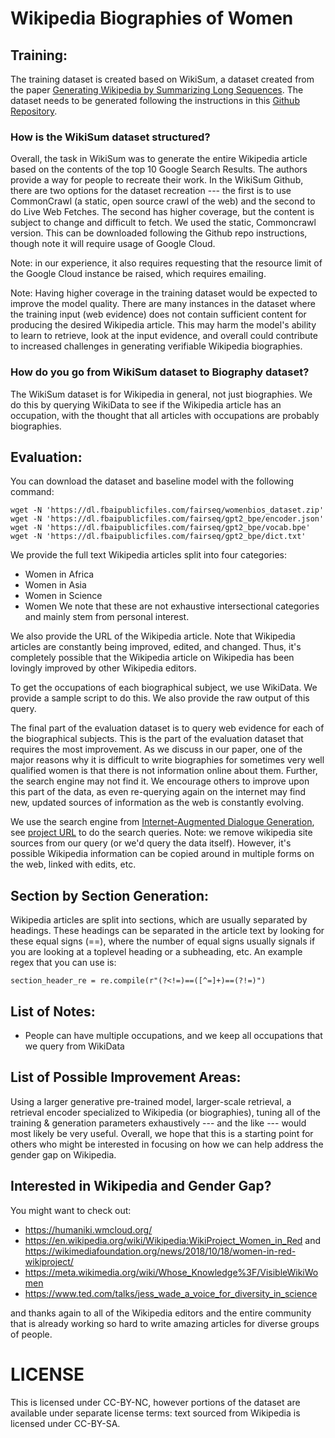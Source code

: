 # Wikipedia Biographies of Women


## Training:

The training dataset is created based on WikiSum, a dataset created from the paper [Generating Wikipedia by Summarizing Long Sequences](https://arxiv.org/pdf/1801.10198.pdf). The dataset needs to be generated following the instructions in this [Github Repository](https://github.com/tensorflow/tensor2tensor/tree/master/tensor2tensor/data_generators/wikisum).

### How is the WikiSum dataset structured?

Overall, the task in WikiSum was to generate the entire Wikipedia article based on the contents of the top 10 Google Search Results. The authors provide a way for people to recreate their work. In the WikiSum Github, there are two options for the dataset recreation --- the first is to use CommonCrawl (a static, open source crawl of the web) and the second to do Live Web Fetches. The second has higher coverage, but the content is subject to change and difficult to fetch. We used the static, Commoncrawl version. This can be downloaded following the Github repo instructions, though note it will require usage of Google Cloud. 

Note: in our experience, it also requires requesting that the resource limit of the Google Cloud instance be raised, which requires emailing. 

Note: Having higher coverage in the training dataset would be expected to improve the model quality. There are many instances in the dataset where the training input (web evidence) does not contain sufficient content for producing the desired Wikipedia article. This may harm the model's ability to learn to retrieve, look at the input evidence, and overall could contribute to increased challenges in generating verifiable Wikipedia biographies. 

### How do you go from WikiSum dataset to Biography dataset?

The WikiSum dataset is for Wikipedia in general, not just biographies. We do this by querying WikiData to see if the Wikipedia article has an occupation, with the thought that all articles with occupations are probably biographies.


## Evaluation:

You can download the dataset and baseline model with the following command:

```
wget -N 'https://dl.fbaipublicfiles.com/fairseq/womenbios_dataset.zip'
wget -N 'https://dl.fbaipublicfiles.com/fairseq/gpt2_bpe/encoder.json'
wget -N 'https://dl.fbaipublicfiles.com/fairseq/gpt2_bpe/vocab.bpe'
wget -N 'https://dl.fbaipublicfiles.com/fairseq/gpt2_bpe/dict.txt'
```

We provide the full text Wikipedia articles split into four categories:
- Women in Africa
- Women in Asia
- Women in Science 
- Women 
We note that these are not exhaustive intersectional categories and mainly stem from personal interest. 

We also provide the URL of the Wikipedia article. Note that Wikipedia articles are constantly being improved, edited, and changed. Thus, it's completely possible that the Wikipedia article on Wikipedia has been lovingly improved by other Wikipedia editors. 

To get the occupations of each biographical subject, we use WikiData. We provide a sample script to do this. We also provide the raw output of this query. 

The final part of the evaluation dataset is to query web evidence for each of the biographical subjects. This is the part of the evaluation dataset that requires the most improvement. As we discuss in our paper, one of the major reasons why it is difficult to write biographies for sometimes very well qualified women is that there is not information online about them. Further, the search engine may not find it. We encourage others to improve upon this part of the data, as even re-querying again on the internet may find new, updated sources of information as the web is constantly evolving. 

We use the search engine from [Internet-Augmented Dialogue Generation](https://arxiv.org/abs/2107.07566), see [project URL](https://parl.ai/projects/sea/) to do the search queries. Note: we remove wikipedia site sources from our query (or we'd query the data itself). However, it's possible Wikipedia information can be copied around in multiple forms on the web, linked with edits, etc. 


## Section by Section Generation:

Wikipedia articles are split into sections, which are usually separated by headings. These headings can be separated in the article text by looking for these equal signs (==), where the number of equal signs usually signals if you are looking at a toplevel heading or a subheading, etc. An example regex that you can use is:

`
section_header_re = re.compile(r"(?<!=)==([^=]+)==(?!=)")
`


## List of Notes:
- People can have multiple occupations, and we keep all occupations that we query from WikiData


## List of Possible Improvement Areas:
Using a larger generative pre-trained model, larger-scale retrieval, a retrieval encoder specialized to Wikipedia (or biographies), tuning all of the training & generation parameters exhaustively --- and the like --- would most likely be very useful. Overall, we hope that this is a starting point for others who might be interested in focusing on how we can help address the gender gap on Wikipedia.


## Interested in Wikipedia and Gender Gap? 
You might want to check out:
- https://humaniki.wmcloud.org/
- https://en.wikipedia.org/wiki/Wikipedia:WikiProject_Women_in_Red and https://wikimediafoundation.org/news/2018/10/18/women-in-red-wikiproject/ 
- https://meta.wikimedia.org/wiki/Whose_Knowledge%3F/VisibleWikiWomen 
- https://www.ted.com/talks/jess_wade_a_voice_for_diversity_in_science 

and thanks again to all of the Wikipedia editors and the entire community that is already working so hard to write amazing articles for diverse groups of people. 


# LICENSE
This is licensed under CC-BY-NC, however portions of the dataset are available under separate license terms: text sourced from Wikipedia is licensed under CC-BY-SA.






